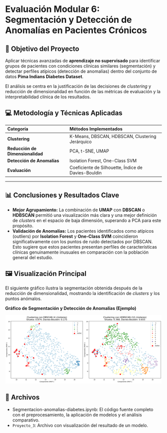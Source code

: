 # Evaluación Modular 6: Segmentación y Detección de Anomalías en Pacientes Crónicos

## 🎯 Objetivo del Proyecto

Aplicar técnicas avanzadas de **aprendizaje no supervisado** para identificar grupos de pacientes con condiciones clínicas similares (segmentación) y detectar perfiles atípicos (detección de anomalías) dentro del conjunto de datos **Pima Indians Diabetes Dataset**.

El análisis se centra en la justificación de las decisiones de *clustering* y reducción de dimensionalidad en función de las métricas de evaluación y la interpretabilidad clínica de los resultados.

## 💻 Metodología y Técnicas Aplicadas

| Categoría | Métodos Implementados |
| :--- | :--- |
| **Clustering** | K-Means, DBSCAN, HDBSCAN, Clustering Jerárquico |
| **Reducción de Dimensionalidad** | PCA, t-SNE, UMAP |
| **Detección de Anomalías** | Isolation Forest, One-Class SVM |
| **Evaluación** | Coeficiente de Silhouette, Índice de Davies-Bouldin |

---

## 📊 Conclusiones y Resultados Clave

* **Mejor Agrupamiento:** La combinación de **UMAP** con **DBSCAN** o **HDBSCAN** permitió una visualización más clara y una mejor definición de *clusters* en el espacio de baja dimensión, superando a PCA para este propósito.
* **Validación de Anomalías:** Los pacientes identificados como atípicos (outliers) por **Isolation Forest** y **One-Class SVM** coincidieron significativamente con los puntos de ruido detectados por DBSCAN. Esto sugiere que estos pacientes presentan perfiles de características clínicas genuinamente inusuales en comparación con la población general del estudio.

## 🖼️ Visualización Principal

El siguiente gráfico ilustra la segmentación obtenida después de la reducción de dimensionalidad, mostrando la identificación de *clusters* y los puntos anómalos.

**Gráfico de Segmentación y Detección de Anomalías (Ejemplo)**

![Gráfico del resultado principal que muestra los clústeres de pacientes y los outliers.](Proyecto_3.png)

## 📁 Archivos

* Segmentacion-anomalias-diabetes.ipynb: El código fuente completo con el preprocesamiento, la aplicación de modelos y el análisis comparativo.
* `Proyecto_3`: Archivo con visualización del resultado de un modelo.
